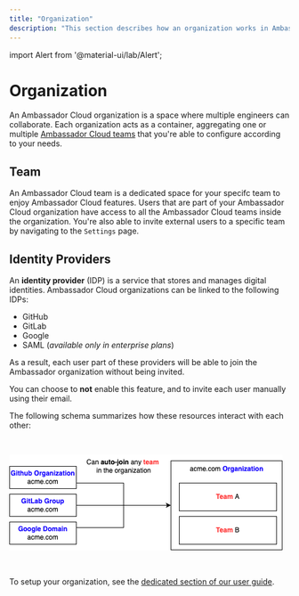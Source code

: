 ```yaml
---
title: "Organization"
description: "This section describes how an organization works in Ambassador Cloud, and the different underlying concepts."
---
```

import Alert from '@material-ui/lab/Alert';


# Organization

An Ambassador Cloud organization is a space where multiple engineers can collaborate. Each organization acts as a container, aggregating one or multiple [Ambassador Cloud teams](##Team) that you're able to configure according to your needs.

## Team

An Ambassador Cloud team is a dedicated space for your specifc team to enjoy Ambassador Cloud features. Users that are part of your Ambassador Cloud organization have access to all the Ambassador Cloud teams inside the organization. You're also able to invite external users to a specific team by navigating to the `Settings` page.


## Identity Providers

An <b>identity provider</b> (IDP) is a service that stores and manages digital identities. Ambassador Cloud organizations can be linked to the following IDPs: 
* GitHub
* GitLab
* Google
* SAML (_available only in enterprise plans_)

As a result, each user part of these providers will be able to join the Ambassador organization without being invited. 

<Alert severity="info">
  You can choose to <b>not</b> enable this feature, and to invite each user manually using their email.
</Alert>

The following schema summarizes how these resources interact with each other:

<br />
<p >
  <img src="../images/organizations-global-view.png" alt="The organization model"/>
</p>
<br />

To setup your organization, see the [dedicated section of our user guide](/docs/cloud/latest/authenticating).
